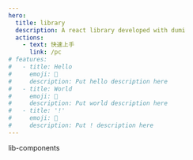 ```yaml
---
hero:
  title: library
  description: A react library developed with dumi
  actions:
    - text: 快速上手
      link: /pc
# features:
#   - title: Hello
#     emoji: 💎
#     description: Put hello description here
#   - title: World
#     emoji: 🌈
#     description: Put world description here
#   - title: '!'
#     emoji: 🚀
#     description: Put ! description here
---
```


lib-components

